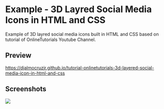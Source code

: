 <h1>Example - 3D Layred Social Media Icons in HTML and CSS</h1>
<p>Example of 3D layred social media icons built in HTML and CSS based on tutorial of OnlineTutorials Youtube Channel.</p>


<h2>Preview</h2>
<a href="https://djalmocruzjr.github.io/tutorial-onlinetutorials-3d-layered-social-media-icon-in-html-and-css/" target="_blank">https://djalmocruzjr.github.io/tutorial-onlinetutorials-3d-layered-social-media-icon-in-html-and-css</a>

<h2>Screenshots</h2>
<img src="https://raw.githubusercontent.com/DjalmoCruzJr/tutorial-onlinetutorials-3d-layered-social-media-icon-in-html-and-css/master/screenshot/screenshot.gif">
